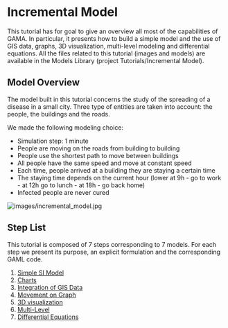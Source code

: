 # Incremental Model



This tutorial has for goal to give an overview all most of the capabilities of GAMA. In particular, it presents how to build a simple model and the use of GIS data, graphs, 3D visualization, multi-level modeling and differential equations. All the files related to this tutorial (images and models) are available in the Models Library (project Tutorials/Incremental Model).






## Model Overview
The model built in this tutorial concerns the study of the spreading of a disease in a small city.
Three type of entities are taken into account: the people, the buildings and the roads.

We made the following modeling choice:
  * Simulation step: 1 minute
  * People are moving on the roads from building to building
  * People use the shortest path to move between buildings
  * All people have the same speed and move at constant speed
  * Each time, people arrived at a building they are staying a certain time
  * The staying time depends on the current hour (lower at 9h - go to work - at 12h go to lunch - at 18h - go back home)
  * Infected people are never cured

![images/incremental_model.jpg](resources\images/incremental_model.jpg)





## Step List

This tutorial is composed of 7 steps corresponding to 7 models. For each step we present its purpose, an explicit formulation and the corresponding GAML code.

  1. [Simple SI Model](IncrementalModel_step1)
  1. [Charts](IncrementalModel_step2)
  1. [Integration of GIS Data](IncrementalModel_step3)
  1. [Movement on Graph](IncrementalModel_step4)
  1. [3D visualization](IncrementalModel_step5)
  1. [Multi-Level](IncrementalModel_step6)
  1. [Differential Equations](IncrementalModel_step7)